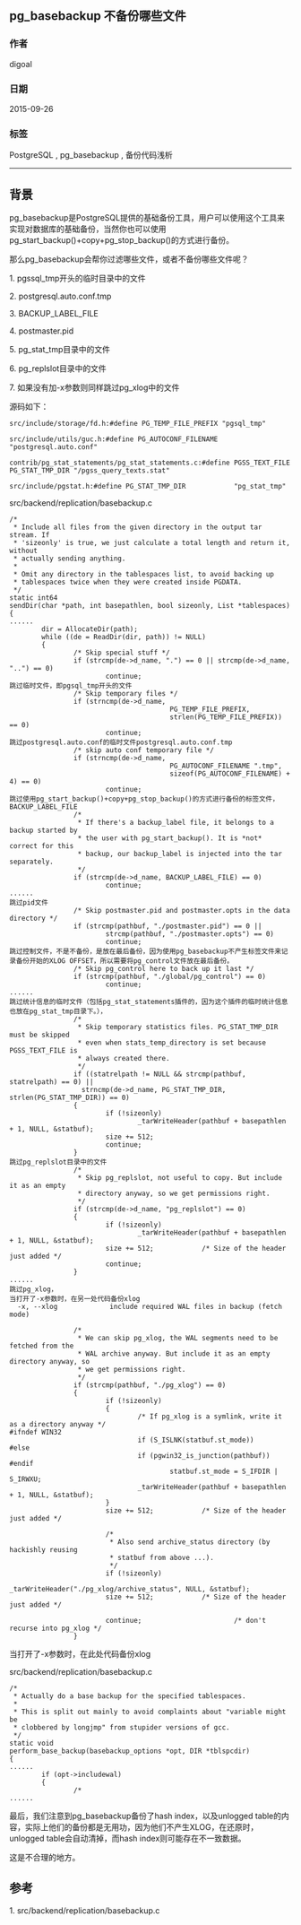 ## pg_basebackup 不备份哪些文件  
                                                                                                                                           
### 作者                                                                                                                          
digoal                                                                                                                          
                                                                                                                          
### 日期                                                                                                                           
2015-09-26                                                                                                               
                                                                                                                            
### 标签                                                                                                                          
PostgreSQL , pg_basebackup , 备份代码浅析    
                                                                                                                                      
----                                                                                                                                      
                                                                                                                                       
## 背景                                                               
pg_basebackup是PostgreSQL提供的基础备份工具，用户可以使用这个工具来实现对数据库的基础备份，当然你也可以使用pg_start_backup()+copy+pg_stop_backup()的方式进行备份。  
  
那么pg_basebackup会帮你过滤哪些文件，或者不备份哪些文件呢？  
  
1\. pgssql_tmp开头的临时目录中的文件  
  
2\. postgresql.auto.conf.tmp  
  
3\. BACKUP_LABEL_FILE  
  
4\. postmaster.pid  
  
5\. pg_stat_tmp目录中的文件  
  
6\. pg_replslot目录中的文件  
  
7\. 如果没有加-x参数则同样跳过pg_xlog中的文件  
  
源码如下：  
  
```  
src/include/storage/fd.h:#define PG_TEMP_FILE_PREFIX "pgsql_tmp"  
  
src/include/utils/guc.h:#define PG_AUTOCONF_FILENAME            "postgresql.auto.conf"  
  
contrib/pg_stat_statements/pg_stat_statements.c:#define PGSS_TEXT_FILE  PG_STAT_TMP_DIR "/pgss_query_texts.stat"  
  
src/include/pgstat.h:#define PG_STAT_TMP_DIR            "pg_stat_tmp"  
```  
  
src/backend/replication/basebackup.c  
  
```  
/*  
 * Include all files from the given directory in the output tar stream. If  
 * 'sizeonly' is true, we just calculate a total length and return it, without  
 * actually sending anything.  
 *  
 * Omit any directory in the tablespaces list, to avoid backing up  
 * tablespaces twice when they were created inside PGDATA.  
 */  
static int64  
sendDir(char *path, int basepathlen, bool sizeonly, List *tablespaces)  
{  
......  
        dir = AllocateDir(path);  
        while ((de = ReadDir(dir, path)) != NULL)  
        {  
                /* Skip special stuff */  
                if (strcmp(de->d_name, ".") == 0 || strcmp(de->d_name, "..") == 0)  
                        continue;  
跳过临时文件，即pgsql_tmp开头的文件  
                /* Skip temporary files */  
                if (strncmp(de->d_name,  
                                        PG_TEMP_FILE_PREFIX,  
                                        strlen(PG_TEMP_FILE_PREFIX)) == 0)  
                        continue;  
跳过postgresql.auto.conf的临时文件postgresql.auto.conf.tmp  
                /* skip auto conf temporary file */  
                if (strncmp(de->d_name,  
                                        PG_AUTOCONF_FILENAME ".tmp",  
                                        sizeof(PG_AUTOCONF_FILENAME) + 4) == 0)  
                        continue;  
跳过使用pg_start_backup()+copy+pg_stop_backup()的方式进行备份的标签文件，BACKUP_LABEL_FILE  
                /*  
                 * If there's a backup_label file, it belongs to a backup started by  
                 * the user with pg_start_backup(). It is *not* correct for this  
                 * backup, our backup_label is injected into the tar separately.  
                 */  
                if (strcmp(de->d_name, BACKUP_LABEL_FILE) == 0)  
                        continue;  
......  
跳过pid文件  
                /* Skip postmaster.pid and postmaster.opts in the data directory */  
                if (strcmp(pathbuf, "./postmaster.pid") == 0 ||  
                        strcmp(pathbuf, "./postmaster.opts") == 0)  
                        continue;  
跳过控制文件，不是不备份，是放在最后备份，因为使用pg_basebackup不产生标签文件来记录备份开始的XLOG OFFSET，所以需要将pg_control文件放在最后备份。  
                /* Skip pg_control here to back up it last */  
                if (strcmp(pathbuf, "./global/pg_control") == 0)  
                        continue;  
......  
跳过统计信息的临时文件（包括pg_stat_statements插件的，因为这个插件的临时统计信息也放在pg_stat_tmp目录下。），  
                /*  
                 * Skip temporary statistics files. PG_STAT_TMP_DIR must be skipped  
                 * even when stats_temp_directory is set because PGSS_TEXT_FILE is  
                 * always created there.  
                 */  
                if ((statrelpath != NULL && strcmp(pathbuf, statrelpath) == 0) ||  
                  strncmp(de->d_name, PG_STAT_TMP_DIR, strlen(PG_STAT_TMP_DIR)) == 0)  
                {  
                        if (!sizeonly)  
                                _tarWriteHeader(pathbuf + basepathlen + 1, NULL, &statbuf);  
                        size += 512;  
                        continue;  
                }  
跳过pg_replslot目录中的文件  
                /*  
                 * Skip pg_replslot, not useful to copy. But include it as an empty  
                 * directory anyway, so we get permissions right.  
                 */  
                if (strcmp(de->d_name, "pg_replslot") == 0)  
                {  
                        if (!sizeonly)  
                                _tarWriteHeader(pathbuf + basepathlen + 1, NULL, &statbuf);  
                        size += 512;            /* Size of the header just added */  
                        continue;  
                }  
......  
跳过pg_xlog，  
当打开了-x参数时，在另一处代码备份xlog  
  -x, --xlog             include required WAL files in backup (fetch mode)  
  
                /*  
                 * We can skip pg_xlog, the WAL segments need to be fetched from the  
                 * WAL archive anyway. But include it as an empty directory anyway, so  
                 * we get permissions right.  
                 */  
                if (strcmp(pathbuf, "./pg_xlog") == 0)  
                {  
                        if (!sizeonly)  
                        {  
                                /* If pg_xlog is a symlink, write it as a directory anyway */  
#ifndef WIN32  
                                if (S_ISLNK(statbuf.st_mode))  
#else  
                                if (pgwin32_is_junction(pathbuf))  
#endif  
                                        statbuf.st_mode = S_IFDIR | S_IRWXU;  
                                _tarWriteHeader(pathbuf + basepathlen + 1, NULL, &statbuf);  
                        }  
                        size += 512;            /* Size of the header just added */  
  
                        /*  
                         * Also send archive_status directory (by hackishly reusing  
                         * statbuf from above ...).  
                         */  
                        if (!sizeonly)  
                                _tarWriteHeader("./pg_xlog/archive_status", NULL, &statbuf);  
                        size += 512;            /* Size of the header just added */  
  
                        continue;                       /* don't recurse into pg_xlog */  
                }  
```  
  
当打开了-x参数时，在此处代码备份xlog  
  
src/backend/replication/basebackup.c  
  
```  
/*  
 * Actually do a base backup for the specified tablespaces.  
 *  
 * This is split out mainly to avoid complaints about "variable might be  
 * clobbered by longjmp" from stupider versions of gcc.  
 */  
static void  
perform_base_backup(basebackup_options *opt, DIR *tblspcdir)  
{  
......  
        if (opt->includewal)  
        {  
                /*  
......  
```  
  
最后，我们注意到pg_basebackup备份了hash index，以及unlogged table的内容，实际上他们的备份都是无用功，因为他们不产生XLOG，在还原时，unlogged table会自动清掉，而hash index则可能存在不一致数据。  
  
这是不合理的地方。  
  
## 参考  
1\. src/backend/replication/basebackup.c  
